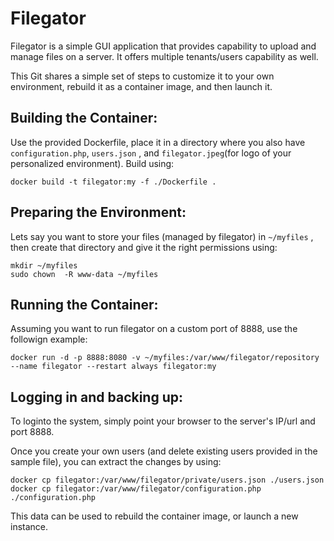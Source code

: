 # Filegator
Filegator is a simple GUI application that provides capability to upload and manage files on a server. It offers multiple tenants/users capability as well. 

This Git shares a simple set of steps to customize it to your own environment, rebuild it as a container image, and then launch it. 

## Building the Container:
Use the provided Dockerfile, place it in a directory where you also have `configuration.php`,  `users.json` , and `filegator.jpeg`(for logo of your personalized environment). 
Build using: 
```
docker build -t filegator:my -f ./Dockerfile .
```

## Preparing the Environment:
Lets say you want to store your files (managed by filegator) in `~/myfiles` , then create that directory and give it the right permissions using:
```
mkdir ~/myfiles
sudo chown  -R www-data ~/myfiles
```

## Running the Container: 
Assuming you want to run filegator on a custom port of 8888, use the followign example: 
```
docker run -d -p 8888:8080 -v ~/myfiles:/var/www/filegator/repository --name filegator --restart always filegator:my
```

## Logging in and backing up: 
To loginto the system, simply point your browser to the server's IP/url and port 8888. 

Once you create your own users (and delete existing users provided in the sample file), you can extract the changes by using: 
```
docker cp filegator:/var/www/filegator/private/users.json ./users.json
docker cp filegator:/var/www/filegator/configuration.php ./configuration.php
```
This data can be used to rebuild the container image, or launch a new instance. 
